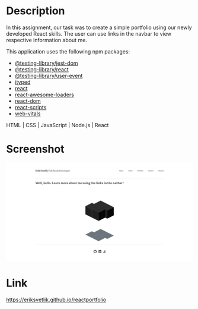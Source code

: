 # Description

In this assignment, our task was to create a simple portfolio using our newly developed React skills. The user can use links in the navbar to view respective information about me.

This application uses the following npm packages:

- [@testing-library/jest-dom](https://www.npmjs.com/package/@testing-library/jest-dom)
- [@testing-library/react](https://www.npmjs.com/package/@testing-library/react)
- [@testing-library/user-event](https://www.npmjs.com/package/@testing-library/user-event)
- [ityped](https://www.npmjs.com/package/ityped)
- [react](https://www.npmjs.com/package/react)
- [react-awesome-loaders](https://www.npmjs.com/package/react-awesome-loaders)
- [react-dom](https://www.npmjs.com/package/react-dom)
- [react-scripts](https://www.npmjs.com/package/react-scripts)
- [web-vitals](https://www.npmjs.com/package/web-vitals)

HTML | CSS | JavaScript | Node.js | React

# Screenshot

![Screenshot of webpage](./public/images/homework-readme.png)

# Link

https://eriksvetlik.github.io/reactportfolio
